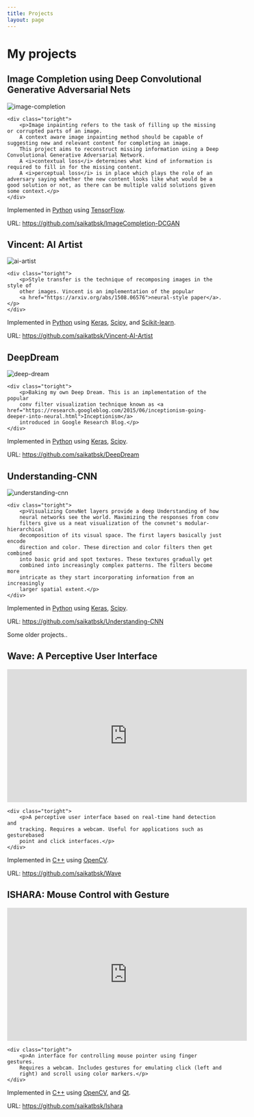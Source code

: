 ```yaml
---
title: Projects
layout: page
---
```


# My projects

## Image Completion using Deep Convolutional Generative Adversarial Nets
<div class="side-by-side">
    <div class="toleft">
        <img class="image" src="/assets/images/image-completion.png" alt="image-completion">
        <figcaption class="caption"></figcaption>
    </div>

    <div class="toright">
        <p>Image inpainting refers to the task of filling up the missing or corrupted parts of an image.
        A context aware image inpainting method should be capable of suggesting new and relevant content for completing an image.
        This project aims to reconstruct missing information using a Deep Convolutional Generative Adversarial Network.
        A <i>contextual loss</i> determines what kind of information is required to fill in for the missing content.
        A <i>perceptual loss</i> is in place which plays the role of an adversary saying whether the new content looks like what would be a good solution or not, as there can be multiple valid solutions given some context.</p>
    </div>
</div>

Implemented in <u>Python</u> using <u>TensorFlow</u>.

URL: <https://github.com/saikatbsk/ImageCompletion-DCGAN>

<div class="breaker"></div>

## Vincent: AI Artist
<div class="side-by-side">
    <div class="toleft">
        <img class="image" src="/assets/images/ai-artist.png" alt="ai-artist">
        <figcaption class="caption"></figcaption>
    </div>

    <div class="toright">
        <p>Style transfer is the technique of recomposing images in the style of
        other images. Vincent is an implementation of the popular
        <a href="https://arxiv.org/abs/1508.06576">neural-style paper</a>.</p>
    </div>
</div>

Implemented in <u>Python</u> using <u>Keras</u>, <u>Scipy</u>, and <u>Scikit-learn</u>.

URL: <https://github.com/saikatbsk/Vincent-AI-Artist>

<div class="breaker"></div>

## DeepDream
<div class="side-by-side">
    <div class="toleft">
        <img class="image" src="/assets/images/deep-dream.png" alt="deep-dream">
        <figcaption class="caption"></figcaption>
    </div>

    <div class="toright">
        <p>Baking my own Deep Dream. This is an implementation of the popular
        conv filter visualization technique known as <a href="https://research.googleblog.com/2015/06/inceptionism-going-deeper-into-neural.html">Inceptionism</a>
        introduced in Google Research Blog.</p>
    </div>
</div>

Implemented in <u>Python</u> using <u>Keras</u>, <u>Scipy</u>.

URL: <https://github.com/saikatbsk/DeepDream>

<div class="breaker"></div>

## Understanding-CNN
<div class="side-by-side">
    <div class="toleft">
        <img class="image" src="/assets/images/understanding-cnn.png" alt="understanding-cnn">
        <figcaption class="caption"></figcaption>
    </div>

    <div class="toright">
        <p>Visualizing ConvNet layers provide a deep Understanding of how
        neural networks see the world. Maximizing the responses from conv
        filters give us a neat visualization of the convnet's modular-hierarchical
        decomposition of its visual space. The first layers basically just encode
        direction and color. These direction and color filters then get combined
        into basic grid and spot textures. These textures gradually get
        combined into increasingly complex patterns. The filters become more
        intricate as they start incorporating information from an increasingly
        larger spatial extent.</p>
    </div>
</div>

Implemented in <u>Python</u> using <u>Keras</u>, <u>Scipy</u>.

URL: <https://github.com/saikatbsk/Understanding-CNN>

<div class="breaker"></div>

Some older projects..

## Wave: A Perceptive User Interface
<div class="side-by-side">
    <div class="toleft">
        <iframe width="560" height="310" src="https://www.youtube.com/embed/C7uDw6NdlJ4" frameborder="0" allowfullscreen></iframe>
    </div>

    <div class="toright">
        <p>A perceptive user interface based on real-time hand detection and
        tracking. Requires a webcam. Useful for applications such as gesturebased
        point and click interfaces.</p>
    </div>
</div>

Implemented in <u>C++</u> using <u>OpenCV</u>.

URL: <https://github.com/saikatbsk/Wave>

<div class="breaker"></div>

## ISHARA: Mouse Control with Gesture
<div class="side-by-side">
    <div class="toleft">
        <iframe width="560" height="310" src="https://www.youtube.com/embed/B1_xtdR8pn4" frameborder="0" allowfullscreen></iframe>
    </div>

    <div class="toright">
        <p>An interface for controlling mouse pointer using finger gestures.
        Requires a webcam. Includes gestures for emulating click (left and
        right) and scroll using color markers.</p>
    </div>
</div>

Implemented in <u>C++</u> using <u>OpenCV</u>, and <u>Qt</u>.

URL: <https://github.com/saikatbsk/Ishara>
